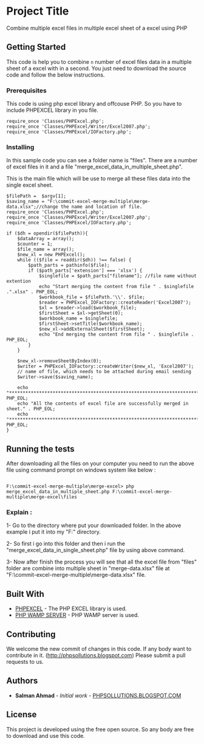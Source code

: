 # Project Title

Combine multiple excel files in multiple excel sheet of a excel using PHP

## Getting Started

This code is help you to combine `n` number of excel files data in a multiple sheet of a excel with in a second. You just need to download the source code and follow the below instructions.


### Prerequisites

This code is using php excel library and offcouse PHP. So you have to include PHPEXCEL library in you file.

```
require_once 'Classes/PHPExcel.php';
require_once 'Classes/PHPExcel/Writer/Excel2007.php';
require_once 'Classes/PHPExcel/IOFactory.php';

```

### Installing

In this sample code you can see a folder name is "files". There are a number of excel files in it and a file "merge_excel_data_in_multiple_sheet.php". 

This is the main file which will be use to merge all these files data into the single excel sheet.

```
$filePath =  $argv[1];
$saving_name = "F:\commit-excel-merge-multiple\merge-data.xlsx";//change the name and location of file.
require_once 'Classes/PHPExcel.php';
require_once 'Classes/PHPExcel/Writer/Excel2007.php';
require_once 'Classes/PHPExcel/IOFactory.php';

if ($dh = opendir($filePath)){
	$dataArray = array();
	$counter = 1;
	$file_name = array();
	$new_xl = new PHPExcel();
	while (($file = readdir($dh)) !== false) {
		$path_parts = pathinfo($file);		
		if ($path_parts['extension'] === 'xlsx') {			
			$singlefile = $path_parts["filename"]; //file name without extention
			echo "Start merging the content from file " . $singlefile .".xlsx" . PHP_EOL;
			$workbook_file = $filePath.'\\'. $file;
			$reader = PHPExcel_IOFactory::createReader('Excel2007');
			$xl = $reader->load($workbook_file);
			$firstSheet = $xl->getSheet(0);
			$workbook_name = $singlefile; 
			$firstSheet->setTitle($workbook_name);
			$new_xl->addExternalSheet($firstSheet);
			echo "End merging the content from file " . $singlefile . PHP_EOL;
		}
	}
	
	$new_xl->removeSheetByIndex(0);
	$writer = PHPExcel_IOFactory::createWriter($new_xl, 'Excel2007');
	// name of file, which needs to be attached during email sending
	$writer->save($saving_name);
        
	echo "**********************************************************************". PHP_EOL;
	echo "All the contents of excel file are successfully merged in sheet." . PHP_EOL;
	echo "**********************************************************************". PHP_EOL;
}

```

## Running the tests

After downloading all the files on your computer you need to run the above file using command prompt on windows system like below :

```

F:\commit-excel-merge-multiple\merge-excel> php merge_excel_data_in_multiple_sheet.php F:\commit-excel-merge-multiple\merge-excel\files

```

### Explain :

1- Go to the directory where put your downloaded folder. In the above example i put it into my "F:\" directory. 

2- So first i go into this folder and then i run the "merge_excel_data_in_single_sheet.php" file by using above command.

3- Now after finish the process you will see that all the excel file from "files" folder are combine into multiple sheet in "merge-data.xlsx" file at "F:\commit-excel-merge-multiple\merge-data.xlsx" file.


## Built With

* [PHPEXCEL](https://github.com/PHPOffice/PHPExcel) - The PHP EXCEL library is used.
* [PHP WAMP SERVER](http://www.wampserver.com/en/) - PHP WAMP server is used.

## Contributing

We welcome the new commit of changes in this code. If any body want to contribute in it. (http://phpsollutions.blogspot.com) Please submit a pull requests to us.

## Authors

* **Salman Ahmad** - *Initial work* - [PHPSOLLUTIONS.BLOGSPOT.COM](https://phpsollutions.blogspot.com/p/blog-page.html)

## License

This project is developed using the free open source. So any body are free to download and use this code. 
